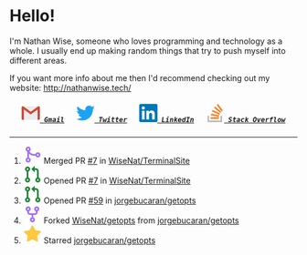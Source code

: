 <!--About Me--->


<!--Tools/Languages--->
<h1> Hello! </h1>
<p>I'm Nathan Wise, someone who loves programming and technology as a whole. I usually end up making random things that try to push myself into different areas.

If you want more info about me then I'd recommend checking out my website: http://nathanwise.tech/</p>

<!--Contacts--->
<h5 align="center">
	<code><a href="mailto:nathan88wise@gmail.com"><img alt="Gmail" width=32 src="res/logos/gmail.svg"> Gmail</a></code>
	&emsp;
	<code><a href="https://twitter.com/WiseNatDev" title="Twitter Profile"><img alt="Twitter" width=32 src="res/logos/twitter.svg"> Twitter</a></code>
	&emsp;
	<code><a href="https://www.linkedin.com/in/nathan-w-5592ba1b5/" title="LinkedIn Profile"><img alt="LinkedIn" width=32 src="res/logos/linkedin.svg"> LinkedIn</a></code>
	&emsp;
	<code><a href="https://stackoverflow.com/users/11125378/wisenat" title="Stack Overflow Profile"><img alt="Stack Overflow" width=32 src="res/logos/stackoverflow.svg"> Stack Overflow</a></code>
</h5>

---

<!--GitHub Recent Activity--->

<!--RECENT_ACTIVITY:start-->
1. ![pr-merged](res/octicons/pr-merged.svg) Merged PR [#7](https://github.com/WiseNat/TerminalSite/pull/7) in [WiseNat/TerminalSite](https://github.com/WiseNat/TerminalSite)
2. ![pr-created](res/octicons/pr-created.svg) Opened PR [#7](https://github.com/WiseNat/TerminalSite/pull/7) in [WiseNat/TerminalSite](https://github.com/WiseNat/TerminalSite)
3. ![pr-created](res/octicons/pr-created.svg) Opened PR [#59](https://github.com/jorgebucaran/getopts/pull/59) in [jorgebucaran/getopts](https://github.com/jorgebucaran/getopts)
4. ![repo-forked](res/octicons/repo-forked.svg) Forked [WiseNat/getopts](https://github.com/WiseNat/getopts) from [jorgebucaran/getopts](https://github.com/jorgebucaran/getopts)
5. ![star](res/octicons/star.svg) Starred [jorgebucaran/getopts](https://github.com/jorgebucaran/getopts)
<!--RECENT_ACTIVITY:end-->

<!--**WiseNat/WiseNat** is a ✨ _special_ ✨ repository because its `README.md` (this file) appears on your GitHub profile.-->
